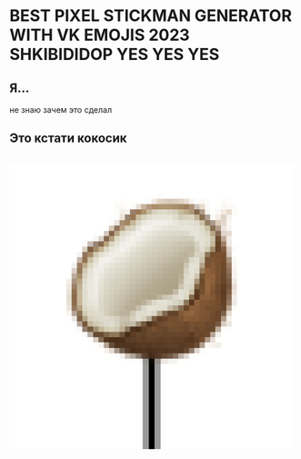 # __BEST PIXEL STICKMAN GENERATOR WITH VK EMOJIS 2023 SHKIBIDIDOP YES YES YES__

## Я...
не знаю зачем это сделал


## Это кстати кокосик
<br/>
<img src="./stickman_coconut.jpeg" alt="Кокосик" width="500"/>